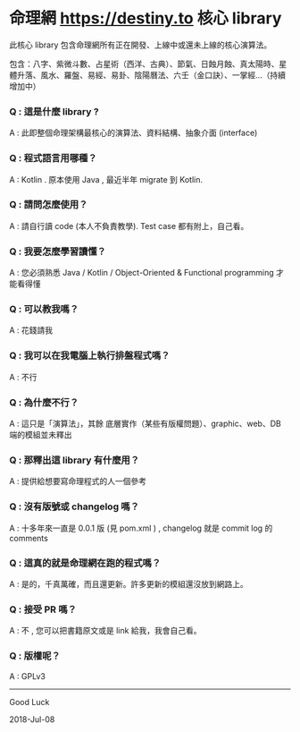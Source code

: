# 命理網 https://destiny.to 核心 library

此核心 library 包含命理網所有正在開發、上線中或還未上線的核心演算法。

包含：八字、紫微斗數、占星術（西洋、古典）、節氣、日蝕月蝕、真太陽時、星體升落、風水、羅盤、易經、易卦、陰陽曆法、六壬（金口訣）、一掌經...（持續增加中）

### Q : 這是什麼 library ?
A : 此即整個命理架構最核心的演算法、資料結構、抽象介面 (interface)

### Q : 程式語言用哪種？
A : Kotlin . 原本使用 Java , 最近半年 migrate 到 Kotlin.

### Q : 請問怎麼使用？
A : 請自行讀 code (本人不負責教學). Test case 都有附上，自己看。

### Q : 我要怎麼學習讀懂？
A : 您必須熟悉 Java / Kotlin / Object-Oriented & Functional programming 才能看得懂

### Q : 可以教我嗎？
A : 花錢請我

### Q : 我可以在我電腦上執行排盤程式嗎？
A : 不行

### Q : 為什麼不行？
A : 這只是「演算法」，其餘 底層實作（某些有版權問題）、graphic、web、DB 端的模組並未釋出

### Q : 那釋出這 library 有什麼用？
A : 提供給想要寫命理程式的人一個參考

### Q : 沒有版號或 changelog 嗎？
A : 十多年來一直是 0.0.1 版 (見 pom.xml ) , changelog 就是 commit log 的 comments

### Q : 這真的就是命理網在跑的程式嗎？
A : 是的，千真萬確，而且還更新。許多更新的模組還沒放到網路上。

### Q : 接受 PR 嗎？
A : 不 , 您可以把書籍原文或是 link 給我，我會自己看。

### Q : 版權呢？
A : GPLv3



---------------------------------------
Good Luck

2018-Jul-08
